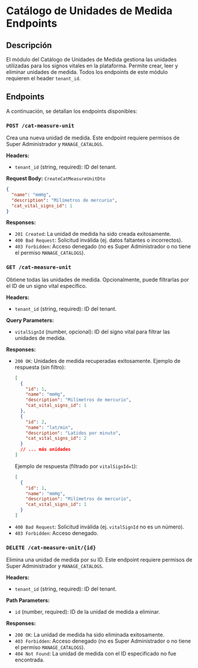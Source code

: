 # Catálogo de Unidades de Medida Endpoints

## Descripción

El módulo del Catálogo de Unidades de Medida gestiona las unidades utilizadas para los signos vitales en la plataforma. Permite crear, leer y eliminar unidades de medida. Todos los endpoints de este módulo requieren el header `tenant_id`.

## Endpoints

A continuación, se detallan los endpoints disponibles:

### `POST /cat-measure-unit`

Crea una nueva unidad de medida. Este endpoint requiere permisos de Super Administrador y `MANAGE_CATALOGS`.

**Headers:**

- `tenant_id` (string, required): ID del tenant.

**Request Body:** `CreateCatMeasureUnitDto`

```json
{
  "name": "mmHg",
  "description": "Milímetros de mercurio",
  "cat_vital_signs_id": 1
}
```

**Responses:**

- `201 Created`: La unidad de medida ha sido creada exitosamente.
- `400 Bad Request`: Solicitud inválida (ej. datos faltantes o incorrectos).
- `403 Forbidden`: Acceso denegado (no es Super Administrador o no tiene el permiso `MANAGE_CATALOGS`).

### `GET /cat-measure-unit`

Obtiene todas las unidades de medida. Opcionalmente, puede filtrarlas por el ID de un signo vital específico.

**Headers:**

- `tenant_id` (string, required): ID del tenant.

**Query Parameters:**

- `vitalSignId` (number, opcional): ID del signo vital para filtrar las unidades de medida.

**Responses:**

- `200 OK`: Unidades de medida recuperadas exitosamente.
  Ejemplo de respuesta (sin filtro):
  ```json
  [
    {
      "id": 1,
      "name": "mmHg",
      "description": "Milímetros de mercurio",
      "cat_vital_signs_id": 1
    },
    {
      "id": 2,
      "name": "lat/min",
      "description": "Latidos por minuto",
      "cat_vital_signs_id": 2
    }
    // ... más unidades
  ]
  ```
  Ejemplo de respuesta (filtrado por `vitalSignId=1`):
  ```json
  [
    {
      "id": 1,
      "name": "mmHg",
      "description": "Milímetros de mercurio",
      "cat_vital_signs_id": 1
    }
  ]
  ```
- `400 Bad Request`: Solicitud inválida (ej. `vitalSignId` no es un número).
- `403 Forbidden`: Acceso denegado.

### `DELETE /cat-measure-unit/{id}`

Elimina una unidad de medida por su ID. Este endpoint requiere permisos de Super Administrador y `MANAGE_CATALOGS`.

**Headers:**

- `tenant_id` (string, required): ID del tenant.

**Path Parameters:**

- `id` (number, required): ID de la unidad de medida a eliminar.

**Responses:**

- `200 OK`: La unidad de medida ha sido eliminada exitosamente.
- `403 Forbidden`: Acceso denegado (no es Super Administrador o no tiene el permiso `MANAGE_CATALOGS`).
- `404 Not Found`: La unidad de medida con el ID especificado no fue encontrada.
